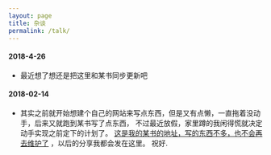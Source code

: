 ```yaml
---
layout: page
title: 杂谈
permalink: /talk/
---
```


#### 2018-4-26
- 最近想了想还是把这里和某书同步更新吧

#### 2018-02-14
- 其实之前就开始想建个自己的网站来写点东西，但是又有点懒，一直拖着没动手，后来又就跑到某书写了点东西，
不过最近放假，家里蹲的我闲得慌就决定动手实现之前定下的计划了。
[这是我的某书的地址，写的东西不多，也不会再去维护了](https://www.jianshu.com/u/7df705288a14) ，以后的分享我都会发在这里。
祝好.
